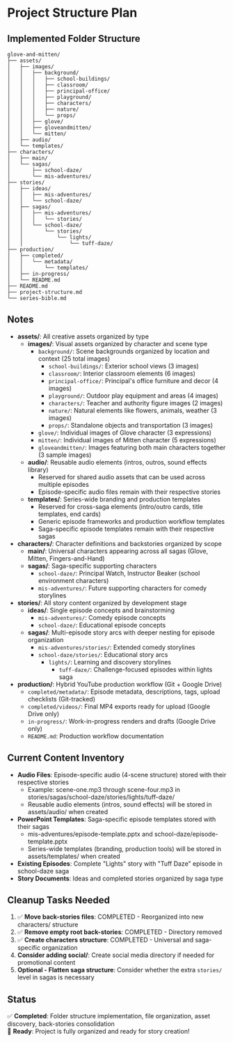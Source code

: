 # Project Structure Plan

## Implemented Folder Structure

```
glove-and-mitten/
├── assets/
│   ├── images/
│   │   ├── background/
│   │   │   ├── school-buildings/
│   │   │   ├── classroom/
│   │   │   ├── principal-office/
│   │   │   ├── playground/
│   │   │   ├── characters/
│   │   │   ├── nature/
│   │   │   └── props/
│   │   ├── glove/
│   │   ├── gloveandmitten/
│   │   └── mitten/
│   ├── audio/
│   └── templates/
├── characters/
│   ├── main/
│   └── sagas/
│       ├── school-daze/
│       └── mis-adventures/
├── stories/
│   ├── ideas/
│   │   ├── mis-adventures/
│   │   └── school-daze/
│   ├── sagas/
│   │   ├── mis-adventures/
│   │   │   └── stories/
│   │   └── school-daze/
│   │       └── stories/
│   │           └── lights/
│   │               └── tuff-daze/
├── production/
│   ├── completed/
│   │   └── metadata/
│   │       └── templates/
│   ├── in-progress/
│   └── README.md
├── README.md
├── project-structure.md
└── series-bible.md
```

## Notes
- **assets/**: All creative assets organized by type
  - **images/**: Visual assets organized by character and scene type
    - `background/`: Scene backgrounds organized by location and context (25 total images)
      - `school-buildings/`: Exterior school views (3 images)
      - `classroom/`: Interior classroom elements (6 images)
      - `principal-office/`: Principal's office furniture and decor (4 images)
      - `playground/`: Outdoor play equipment and areas (4 images)
      - `characters/`: Teacher and authority figure images (2 images)
      - `nature/`: Natural elements like flowers, animals, weather (3 images)
      - `props/`: Standalone objects and transportation (3 images)
    - `glove/`: Individual images of Glove character (3 expressions)
    - `mitten/`: Individual images of Mitten character (5 expressions)  
    - `gloveandmitten/`: Images featuring both main characters together (3 sample images)
  - **audio/**: Reusable audio elements (intros, outros, sound effects library)
    - Reserved for shared audio assets that can be used across multiple episodes
    - Episode-specific audio files remain with their respective stories
  - **templates/**: Series-wide branding and production templates
    - Reserved for cross-saga elements (intro/outro cards, title templates, end cards)
    - Generic episode frameworks and production workflow templates
    - Saga-specific episode templates remain with their respective sagas
- **characters/**: Character definitions and backstories organized by scope
  - **main/**: Universal characters appearing across all sagas (Glove, Mitten, Fingers-and-Hand)
  - **sagas/**: Saga-specific supporting characters
    - `school-daze/`: Principal Watch, Instructor Beaker (school environment characters)
    - `mis-adventures/`: Future supporting characters for comedy storylines
- **stories/**: All story content organized by development stage
  - **ideas/**: Single episode concepts and brainstorming
    - `mis-adventures/`: Comedy episode concepts
    - `school-daze/`: Educational episode concepts
  - **sagas/**: Multi-episode story arcs with deeper nesting for episode organization
    - `mis-adventures/stories/`: Extended comedy storylines
    - `school-daze/stories/`: Educational story arcs
      - `lights/`: Learning and discovery storylines
        - `tuff-daze/`: Challenge-focused episodes within lights saga
- **production/**: Hybrid YouTube production workflow (Git + Google Drive)
  - `completed/metadata/`: Episode metadata, descriptions, tags, upload checklists (Git-tracked)
  - `completed/videos/`: Final MP4 exports ready for upload (Google Drive only)
  - `in-progress/`: Work-in-progress renders and drafts (Google Drive only)
  - `README.md`: Production workflow documentation

## Current Content Inventory
- **Audio Files**: Episode-specific audio (4-scene structure) stored with their respective stories
  - Example: scene-one.mp3 through scene-four.mp3 in stories/sagas/school-daze/stories/lights/tuff-daze/
  - Reusable audio elements (intros, sound effects) will be stored in assets/audio/ when created
- **PowerPoint Templates**: Saga-specific episode templates stored with their sagas
  - mis-adventures/episode-template.pptx and school-daze/episode-template.pptx
  - Series-wide templates (branding, production tools) will be stored in assets/templates/ when created
- **Existing Episodes**: Complete "Lights" story with "Tuff Daze" episode in school-daze saga
- **Story Documents**: Ideas and completed stories organized by saga type

## Cleanup Tasks Needed
1. ✅ **Move back-stories files**: COMPLETED - Reorganized into new characters/ structure
2. ✅ **Remove empty root back-stories**: COMPLETED - Directory removed
3. ✅ **Create characters structure**: COMPLETED - Universal and saga-specific organization
4. **Consider adding social/**: Create social media directory if needed for promotional content
5. **Optional - Flatten saga structure**: Consider whether the extra `stories/` level in sagas is necessary

## Status
✅ **Completed**: Folder structure implementation, file organization, asset discovery, back-stories consolidation  
🎯 **Ready**: Project is fully organized and ready for story creation!
